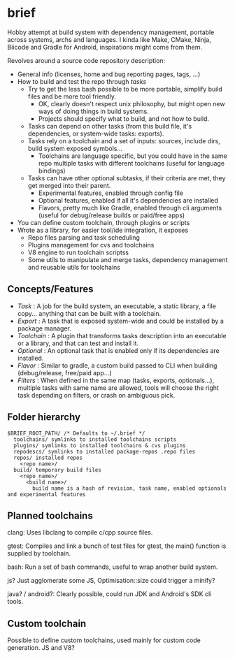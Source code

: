 brief
======

Hobby attempt at build system with dependency management, portable across systems, archs and languages.
I kinda like Make, CMake, Ninja, Biicode and Gradle for Android, inspirations might come from them.

Revolves around a source code repository description:

- General info (licenses, home and bug reporting pages, tags, ...) 
- How to build and test the repo through *tasks*
  - Try to get the less bash possible to be more portable, simplify build files and be more tool friendly.
    - OK, clearly doesn't respect unix philosophy, but might open new ways of doing things in build systems.
    - Projects should specify what to build, and not how to build.
  - Tasks can depend on other tasks (from this build file, it's dependencies, or system-wide tasks: exports).
  - Tasks rely on a toolchain and a set of inputs: sources, include dirs, build system exposed symbols...
    - Toolchains are language specific, but you could have in the same repo multiple tasks with different toolchains (useful for language bindings)
  - Tasks can have other optional subtasks, if their criteria are met, they get merged into their parent.
    - Experimental features, enabled through config file
    - Optional features, enabled if all it's dependencies are installed
    - Flavors, pretty much like Gradle, enabled through cli arguments (useful for debug/release builds or paid/free apps)
- You can define custom toolchain, through plugins or scripts
- Wrote as a library, for easier tool/ide integration, it exposes
  - Repo files parsing and task scheduling
  - Plugins management for cvs and toolchains
  - V8 engine to run toolchain scriptss
  - Some utils to manipulate and merge tasks, dependency management and reusable utils for toolchains

Concepts/Features
-----------------

- *Task* : A job for the build system, an executable, a static library, a file copy... anything that can be built with a toolchain.
- *Export* : A task that is exposed system-wide and could be installed by a package manager.
- *Toolchain* : A plugin that transforms tasks description into an executable or a library, and that can test and install it.
- *Optional* : An optional task that is enabled only if its dependencies are installed.
- *Flavor* : Similar to gradle, a custom build passed to CLI when building (debug/release, free/paid app...)
- *Filters* : When defined in the same map (tasks, exports, optionals...), multiple tasks with same name are allowed,
tools will choose the right task depending on filters, or crash on ambiguous pick.

Folder hierarchy
----------------

    $BRIEF_ROOT_PATH/ /* Defaults to ~/.brief */
      toolchains/ symlinks to installed toolchains scripts
      plugins/ symlinks to installed toolchains & cvs plugins
      repodescs/ symlinks to installed package-repos .repo files
      repos/ installed repos
        <repo name>/
      build/ temporary build files
        <repo name>/
          <build name>/
            build name is a hash of revision, task name, enabled optionals and experimental features

Planned toolchains
------------------

clang:
  Uses libclang to compile c/cpp source files.

gtest:
  Compiles and link a bunch of test files for gtest, the main() function is supplied by toolchain.

bash:
  Run a set of bash commands, useful to wrap another build system.

js?
  Just agglomerate some JS, Optimisation::size could trigger a minify?

java? / android?:
  Clearly possible, could run JDK and Android's SDK cli tools.

Custom toolchain
----------------

Possible to define custom toolchains, used mainly for custom code generation.
JS and V8?

